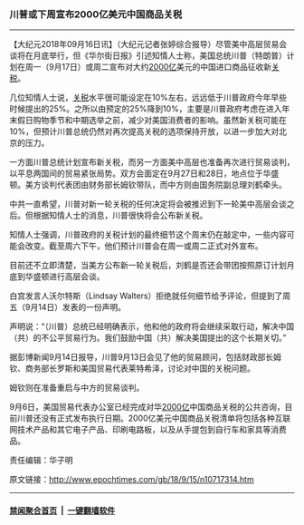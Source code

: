 ### 川普或下周宣布2000亿美元中国商品关税
------------------------

<p>【大纪元2018年09月16日讯】（大纪元记者张婷综合报导）尽管美中高层贸易会谈将在月底举行，但《华尔街日报》引述知情人士称，美国总统川普（特朗普）计划在周一（9月17日）或周二宣布对大约<a href="http://www.epochtimes.com/gb/tag/2000%E4%BA%BF.html">2000亿</a>美元的中国进口商品征收新<a href="http://www.epochtimes.com/gb/tag/%E5%85%B3%E7%A8%8E.html">关税</a>。</p>
<p>几位知情人士说，<a href="http://www.epochtimes.com/gb/tag/%E5%85%B3%E7%A8%8E.html">关税</a>水平很可能设定在10%左右，远远低于川普政府今年早些时候提出的25%。之所以由预定的25%降到10%，主要是川普政府考虑在进入年末假日购物季节和中期选举之前，减少对美国消费者的影响。虽然新关税可能在10%，但预计川普总统仍然对再次提高关税的选项保持开放，以进一步加大对北京的压力。</p>
<p>一方面川普总统计划宣布新关税，而另一方面美中高层也准备再次进行贸易谈判，以平息两国间的贸易紧张局势。双方会面定在9月27日和28日，地点位于华盛顿。美方谈判代表团由财务部长姆钦带队，而中方则由国务院副总理刘鹤牵头。</p>
<p>中共一直希望，川普对新一轮关税的任何决定将会被推迟到下一轮美中高层会谈之后。但根据知情人士的消息，川普很快将会公布新关税。</p>
<p>知情人士强调，川普政府的关税计划的最终细节这个周末仍在敲定中，一些内容可能会改变。截至周六下午，他们预计川普会在周一或周二正式对外宣布。</p>
<p>目前还不立即清楚，当美方公布新一轮关税后，刘鹤是否还会带团按照原订计划月底到华盛顿进行高层会谈。</p>
<p>白宫发言人沃尔特斯（Lindsay Walters）拒绝就任何细节给予评论，但提到了周五（9月14日）发表的一份声明。</p>
<p>声明说：“（川普）总统已经明确表示，他和他的政府将会继续采取行动，解决中国（共）的不公平贸易行为。我们鼓励中国（共）解决美国提出的这个长期关切。”</p>
<p>据彭博新闻9月14日报导，川普9月13日会见了他的贸易顾问，包括财政部长姆钦、商务部长罗斯和美国贸易代表莱特希泽，讨论对中国的关税问题。</p>
<p>姆钦则在准备重启与中方的贸易谈判。</p>
<p>9月6日，美国贸易代表办公室已经完成对华<a href="http://www.epochtimes.com/gb/tag/2000%E4%BA%BF.html">2000亿</a>中国商品关税的公共咨询，目前川普还没有正式发布执行日期。2000亿美元中国商品关税清单将包括各种互联网技术产品和其它电子产品、印刷电路板，以及从手提包到自行车和家具等消费品。</p>
<p>责任编辑：华子明</p>

原文链接：http://www.epochtimes.com/gb/18/9/15/n10717314.htm


------------------------
#### [禁闻聚合首页](https://github.com/gfw-breaker/banned-news/blob/master/README.md) &nbsp;|&nbsp;  [一键翻墙软件](https://github.com/gfw-breaker/nogfw/blob/master/README.md)
